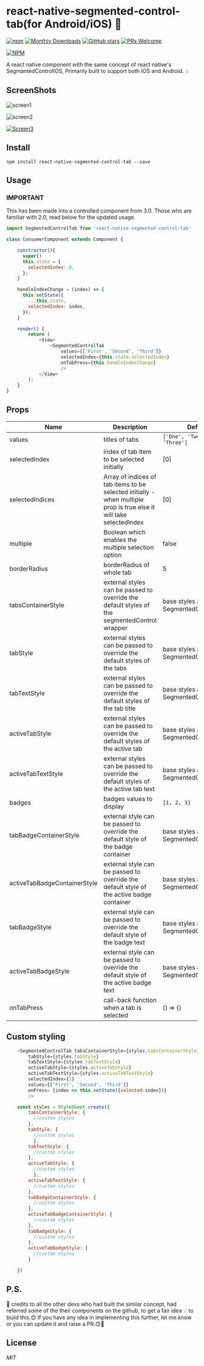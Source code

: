 # react-native-segmented-control-tab(for Android/iOS) 🚀
[![npm](https://img.shields.io/npm/v/react-native-segmented-control-tab.svg?style=flat-square "npm version")](https://www.npmjs.com/package/react-native-segmented-control-tab)
[![Monthly Downloads](https://img.shields.io/npm/dm/react-native-segmented-control-tab.svg?style=flat-square )](https://npmjs.org/package/react-native-segmented-control-tab)
[![GitHub stars](https://img.shields.io/github/stars/kirankalyan5/react-native-segmented-control-tab.svg?style=flat)](https://npmjs.org/package/react-native-segmented-control-tab)
[ ![PRs Welcome](https://img.shields.io/badge/PRs-Welcome-brightgreen.svg?style=flat-square )](https://github.com/kirankalyan5/react-native-segmented-control-tab/pulls)

[![NPM](https://nodei.co/npm/react-native-segmented-control-tab.png?compact=true)](https://npmjs.org/package/react-native-segmented-control-tab)


A react native component with the same concept of react native's SegmantedControlIOS, Primarily built to support both IOS and Android. 💡

## ScreenShots
![screen1](http://s13.postimg.org/hd8b53rd3/screen1.png)

![screen2](http://s11.postimg.org/onlfshx2r/screen2.png)

[![Screen3](https://s2.postimg.org/efbha5qah/Screen_Shot_2017-07-26_at_8.41.12_AM.png)](https://postimg.org/image/dpsoxspqt/)
## Install

```shell
npm install react-native-segmented-control-tab --save
```

## Usage

### IMPORTANT
This has been made into a controlled component from 3.0. Those who are familiar with 2.0, read below for the updated usage.

```javascript
import SegmentedControlTab from 'react-native-segmented-control-tab'

class ConsumerComponent extends Component {

    constructor(){
      super()
      this.state = {
        selectedIndex: 0,
      };
    }

    handleIndexChange = (index) => {
      this.setState({
        ...this.state,
        selectedIndex: index,
      });
    }

    render() {
        return (
            <View>
                <SegmentedControlTab
                    values={['First', 'Second', 'Third']}
                    selectedIndex={this.state.selectedIndex}
                    onTabPress={this.handleIndexChange}
                    />
            </View>
        );
    }
}
```
## Props
 Name | Description | Default | Type
------|-------------|----------|-----------
values | titles of tabs  | `['One', 'Two', 'Three']` | array
selectedIndex | index of tab item to be selected initially| [0] | number
selectedIndices |Array of indices of tab items to be selected initially - when multiple prop is true else it will take selectedIndex| [0] | arrayOf(PropTypes.number)
multiple | Boolean which enables the multiple selection option | false | bool
borderRadius | borderRadius of whole tab | 5 | number
tabsContainerStyle | external styles can be passed to override the default styles of the segmentedControl wrapper| base styles added in SegmentedControlTab.js  | object(styles)
tabStyle | external styles can be passed to override the default styles of the tabs| base styles added in SegmentedControlTab.js  | object(styles)
tabTextStyle | external styles can be passed to override the default styles of the tab title| base styles added in SegmentedControlTab.js  | object(styles)
activeTabStyle | external styles can be passed to override the default styles of the active tab| base styles added in SegmentedControlTab.js  | object(styles)
activeTabTextStyle | external styles can be passed to override the default styles of the active tab text| base styles added in SegmentedControlTab.js  | object(styles)
badges | badges values to display  | `[1, 2, 3]` | array
tabBadgeContainerStyle | external style can be passed to override the default style of the badge container | base styles added in SegmentedControlTab.js  | object(styles)
activeTabBadgeContainerStyle | external style can be passed to override the default style of the active badge container | base styles added in SegmentedControlTab.js  | object(styles)
tabBadgeStyle | external style can be passed to override the default style of the badge text | base styles added in SegmentedControlTab.js  | object(styles)
activeTabBadgeStyle | external style can be passed to override the default style of the active badge text | base styles added in SegmentedControlTab.js  | object(styles)
onTabPress | call-back function when a tab is selected | () => {} | func

## Custom styling
  ```javascript
      <SegmentedControlTab tabsContainerStyle={styles.tabsContainerStyle}
          tabStyle={styles.tabStyle}
          tabTextStyle={styles.tabTextStyle}
          activeTabStyle={styles.activeTabStyle}
          activeTabTextStyle={styles.activeTabTextStyle}
          selectedIndex={1}
          values={['First', 'Second', 'Third']}
          onPress= {index => this.setState({selected:index})}
          />

      const styles = StyleSheet.create({
          tabsContainerStyle: {
            //custom styles
          },
          tabStyle: {
            //custom styles
            },
          tabTextStyle: {
            //custom styles
          },
          activeTabStyle: {
            //custom styles
            },
          activeTabTextStyle: {
            //custom styles
          },
          tabBadgeContainerStyle: {
            //custom styles
          },
          activeTabBadgeContainerStyle: {
            //custom styles
          },
          tabBadgeStyle: {
            //custom styles
          },
          activeTabBadgeStyle: {
            //custom styles
          }

      })

  ```

## P.S.
🙏 credits to all the other devs who had built the similar concept, had referred some of the their components on the github, to get a fair idea 💡 to build this.😊
If you have any idea in implementing this further, let me know or you can update it and raise a PR.😊🚀

## License
*MIT*

